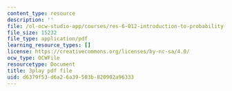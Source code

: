 ```yaml
---
content_type: resource
description: ''
file: /ol-ocw-studio-app/courses/res-6-012-introduction-to-probability-spring-2018/d6379f53d6a26a39503b820902a96333_h2w1tTTltrU.pdf
file_size: 15232
file_type: application/pdf
learning_resource_types: []
license: https://creativecommons.org/licenses/by-nc-sa/4.0/
ocw_type: OCWFile
resourcetype: Document
title: 3play pdf file
uid: d6379f53-d6a2-6a39-503b-820902a96333
---
```


